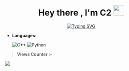 <h1 align="center"><b>Hey there , I'm C2 </b><img src="https://media.giphy.com/media/hvRJCLFzcasrR4ia7z/giphy.gif" width="35"></h1>

<p align="center">
 <a href="https://git.io/typing-svg"><img src="https://readme-typing-svg.herokuapp.com?font=Poppins&pause=1000&color=B30000&center=true&vCenter=true&width=435&lines=Assalamu+Alaikum+Warahmatullah+%F0%9F%98%8F;Communication+Systems+Engineering+🧑‍💻;Addicted+to+CPP+%E2%9C%A8" alt="Typing SVG" /></a>
</p>


<p align="center">

- **Languages**:
    
    ![C++](https://img.shields.io/badge/C++%20-%2300599C.svg?style=for-the-badge&logo=c%2B%2B&logoColor=white)
  ![Python](https://img.shields.io/badge/python-3670A0?style=for-the-badge&logo=python&logoColor=ffdd54)
  

</p>


> __**Views Counter** :-__
 
![](https://komarev.com/ghpvc/?username=riplucifer)
